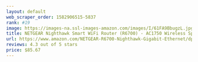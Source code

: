 ```yaml
---
layout: default 
﻿web_scraper_order: 1582906515-5837
rank: #19
image: https://images-na.ssl-images-amazon.com/images/I/61FA9BbugzL.jpg
title: NETGEAR Nighthawk Smart WiFi Router (R6700) - AC1750 Wireless Speed (up to 1750 Mbps) | Up…
url: https://www.amazon.com/NETGEAR-R6700-Nighthawk-Gigabit-Ethernet/dp/B00R2AZLD2/ref=zg_mw_pc_19?_encoding=UTF8&psc=1&refRID=XJT42DXBBEE9H9WCHFME
reviews: 4.3 out of 5 stars
price: $85.67 
---
```

